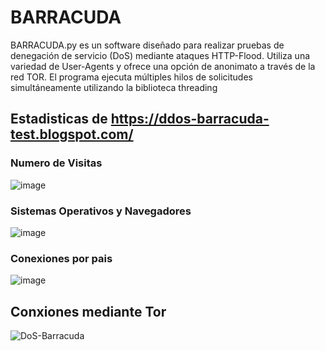 # BARRACUDA
BARRACUDA.py es un software diseñado para realizar pruebas de denegación de servicio (DoS) mediante ataques HTTP-Flood. Utiliza una variedad de User-Agents y ofrece una opción de anonimato a través de la red TOR. El programa ejecuta múltiples hilos de solicitudes simultáneamente utilizando la biblioteca threading
## Estadisticas de https://ddos-barracuda-test.blogspot.com/
### Numero de Visitas
![image](https://github.com/74lg0/BARRACUDA/assets/111157836/2894b14b-5c6a-4add-9058-d4ff535474f8)

### Sistemas Operativos y Navegadores
![image](https://github.com/74lg0/BARRACUDA/assets/111157836/a9792d6e-05fb-4e57-80cc-8bfc31b67318)

### Conexiones por pais
![image](https://github.com/74lg0/BARRACUDA/assets/111157836/49e741e3-eb96-4387-996d-bcf2ba3e948d)

## Conxiones mediante Tor
![DoS-Barracuda](https://github.com/74lg0/BARRACUDA/assets/111157836/23cf5026-88e9-4427-be00-3228c543effe)
